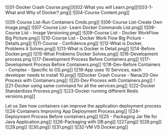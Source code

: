 
![[01-Docker Crash Course.png]]![[02-What you will Learn.png]]![[03-1-What and Why of Docker?.png]]
![[04-Course Content.png]]

![[05-Course List-Run Containers Cmds.png]]
![[06-Course List-Create Own Image.png]]
![[07-Course List- Learn Docker Commands List.png]]
![[08-Course List - Image Versioning.png]]
![[09-Course List - Docker WorkFlow Big Picture.png]]
![[10-Course List - Docker Work Flow Big Picture -Details.png]]
![[11-Course - Confidence.png]]
![[12-What is Docker, Problems it Solves.png]]
![[13-What is Docker in Detail.png]]
![[14-Before Docker.png]]
![[15-What Problems Docker Solves.png]]
![[16-Development process.png
![[17-Development Process Before Containers.png]]
![[17-Development Process Before Containers.png]]
![[18-Dev-Before Containers - Complex - Specific to OS.png]]
![[19-App uses 10 Services, each developer needs to install 10.png]]
![[Docker Crash Course - Nana/20-Dev Process with Containers.png]]
![[20-Dev Process with Containers.png]]
![[21-Docker using same command for all the services.png]]
![[22-Docker Standardizes Process.png]]
![[23-Docker running different Redis versions.png]]

Let us See how containers can improve the application deployment process 
![[24-Containers Improving App Deployment Process.png]]
![[24-Deployment Process Before containers.png]]
![[25 - Packaging Jar file for Java Application.png]]
![[26-Packaging with DB.png]]
![[27.png]]
![[28.png]]
![[29.png]]
![[30.png]]
![[31.png]]
![[32-VM VS Docker.png]]
